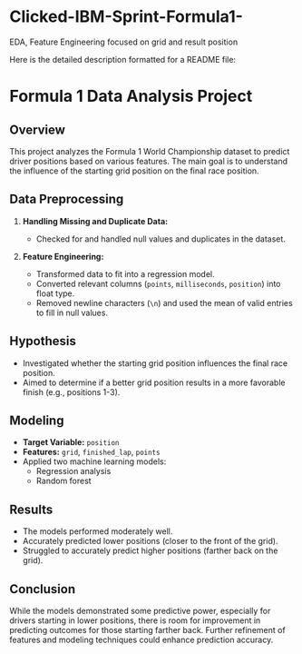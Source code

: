 # Clicked-IBM-Sprint-Formula1-
EDA, Feature Engineering focused on grid and result position  

Here is the detailed description formatted for a README file:

# Formula 1 Data Analysis Project

## Overview
This project analyzes the Formula 1 World Championship dataset to predict driver positions based on various features. The main goal is to understand the influence of the starting grid position on the final race position.

## Data Preprocessing
1. **Handling Missing and Duplicate Data:**
   - Checked for and handled null values and duplicates in the dataset.

2. **Feature Engineering:**
   - Transformed data to fit into a regression model.
   - Converted relevant columns (`points`, `milliseconds`, `position`) into float type.
   - Removed newline characters (`\n`) and used the mean of valid entries to fill in null values.

## Hypothesis
- Investigated whether the starting grid position influences the final race position.
- Aimed to determine if a better grid position results in a more favorable finish (e.g., positions 1-3).

## Modeling
- **Target Variable:** `position`
- **Features:** `grid`, `finished_lap`, `points`
- Applied two machine learning models:
  - Regression analysis
  - Random forest

## Results
- The models performed moderately well.
- Accurately predicted lower positions (closer to the front of the grid).
- Struggled to accurately predict higher positions (farther back on the grid).

## Conclusion
While the models demonstrated some predictive power, especially for drivers starting in lower positions, there is room for improvement in predicting outcomes for those 
starting farther back. Further refinement of features and modeling techniques could enhance prediction accuracy.


